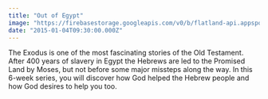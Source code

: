 ```yaml
---
title: "Out of Egypt"
image: "https://firebasestorage.googleapis.com/v0/b/flatland-api.appspot.com/o/series%2F01505b30-6ac7-4809-9be7-cb433f5341b0?alt=media&token=ca347d8e-ed51-43e1-b676-b5923330b394"
date: "2015-01-04T09:30:00.000Z"
---
```

The Exodus is one of the most fascinating stories of the Old Testament. After 400 years of slavery in Egypt the Hebrews are led to the Promised Land by Moses, but not before some major missteps along the way. In this 6-week series, you will discover how God helped the Hebrew people and how God desires to help you too.